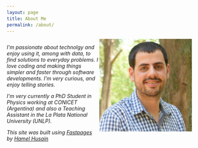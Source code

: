 ```yaml
---
layout: page
title: About Me
permalink: /about/
---
```


<div style="float: left; width: 50%;">
    
*I'm passionate about technolgy and enjoy using it, among with data, to find solutions to everyday problems. I love coding and making things simpler and faster through software developments.  I'm very curious, and enjoy telling stories.*


*I'm very currently a PhD Student in Physics working at CONICET (Argentina) and also a Teaching Assistant in the La Plata National University (UNLP).*
    
</div>

<div style="float: right; width: 50%;">

<img src="https://raw.githubusercontent.com/Raudcu/blog/master/images/me.jpg">
    
</div>


---

*This site was built using [Fastpages](https://github.com/fastai/fastpages) by [Hamel Husain](https://github.com/hamelsmu)*
